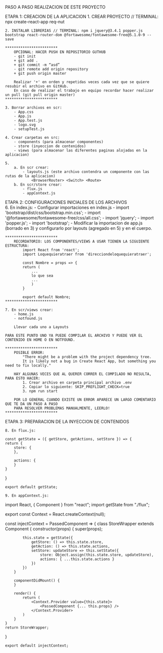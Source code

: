 PASO A PASO REALIZACION DE ESTE PROYECTO

ETAPA 1: CREACION DE LA APLICACION
    1. CREAR PROYECTO // TERMINAL: npx create-react-app req-nut

    2. INSTALAR LIBRERIAS // TERMINAL: npm i jquery@3.4.1 popper.js bootstrap react-router-dom @fortawesome/fontawesome-free@5.1.0-9 --save

    ************************
        OPCIONAL: HACER PUSH EN REPOSITORIO GUTHUB
        - git init
        + git add .
        + git commit -m “asd”
        - git remote add origin repository
        + git push origin master

        Realizar '+' en orden y repetidas veces cada vez que se quiere resubir el archivo en GitHub.
        En caso de realizar el trabajo en equipo recordar hacer realizar un pull (git pull origin master)
    ************************

    3. Borrar archivos en scr:
        - App.css
        - App.js
        - App.test.js
        - logo.svg
        - setupTest.js

    4. Crear carpetas en src:
        - components (para almacenar componentes)
        - store (inyeccion de contenidos)
        - views (para almacenar las diferentes paginas alojadas en la aplicacion)

    5.
        a. En scr crear:
            - layouts.js (este archivo contendra un componente con las rutas de la aplicacion)
                <BrowserRouter> <Switch> <Route>
        b. En scr/store crear:
            - flux.js
            - appContext.js

ETAPA 2: CONFIGURACIONES INICIALES DE LOS ARCHIVOS    
    6. En index.js:
        - Configurar importaciones en index.js
            - import 'bootstrap/dist/css/bootstrap.min.css';
            - import '@fortawesome/fontawesome-free/css/all.css';
            - import 'jquery';
            - import 'popper.js';
            - import 'bootstrap';
        - Modificar la importacion de app.js (borrado en 3) y configurarlo por layouts (agregado en 5)
        y en el cuerpo.

    ************************
        RECORDATORIO: LOS COMPONENTES/VIEWS A USAR TIENEN LA SIGUIENTE ESTRUCTURA:
            import React from 'react';
            import Loquequieratraer from 'direcciondeloquequieratraer';

            const Nombre = props => {
            return (
                ...
                lo que sea
                ...
                )
            }

            export default Nombre;  
    ************************

    7. En scr/views crear:
        - home.js
        - notfound.js

        Llevar cada uno a Layouts

    PARA ESTE PUNTO UNO YA PUEDE COMPILAR EL ARCHIVO Y PUEDE VER EL CONTENIDO EN HOME O EN NOTFOUND.

    ************************
        POSIBLE ERROR:
            "There might be a problem with the project dependency tree.
            It is likely not a bug in Create React App, but something you need to fix locally."
        
        HAY ALGUNAS VECES QUE AL QUERER CORRER EL COMPILADO NO RESULTA, PARA ESTO HACER:
            1. Crear archivo en carpeta principal archivo .env
            2. Copiar lo siguiente: SKIP_PREFLIGHT_CHECK=true
            3. npm run start

        POR LO GENERAL CUANDO EXISTE UN ERROR APARECE UN LARGO COMENTARIO QUE TE DA UN PASO A PASO
        PARA RESOLVER PROBLEMAS MANUALMENTE, LEERLO!
    ************************

ETAPA 3: PREPARACION DE LA INYECCION DE CONTENIDOS

    8. En flux.js:

    const getState = ({ getStore, getActions, setStore }) => {
    return {
        store: {
        },

        actions: {
        }
    }
}


    export default getState;

    9. En appContext.js:

import React, { Component } from "react";
import getState from "./flux";

export const Context = React.createContext(null);

const injectContext = PassedComponent => {
    class StoreWrapper extends Component {
        constructor(props) {
            super(props);

            this.state = getState({
                getStore: () => this.state.store,
                getAction: () => this.state.actions,
                setStore: updateStore => this.setState({
                    store: Object.assign(this.state.store, updateStore),
                    actions: { ...this.state.actions }
                })
            })
        }

        componentDidMount() {
        }

        render() {
            return (
                <Context.Provider value={this.state}>
                    <PassedComponent {... this.props} />
                </Context.Provider>
            )
        }
    }
    return StoreWrapper;
}

    export default injectContext;



